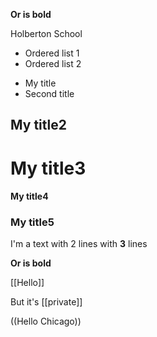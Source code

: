 **Or is bold**

Holberton School
* Ordered list 1
* Ordered list 2
- My title
- Second title
## My title2
# My title3
#### My title4
### My title5
I'm a text
with 2 lines
with __3__ lines

__Or is bold__

[[Hello]]

But it's [[private]]

((Hello Chicago))

